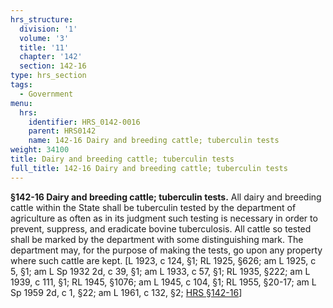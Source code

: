 ```yaml
---
hrs_structure:
  division: '1'
  volume: '3'
  title: '11'
  chapter: '142'
  section: 142-16
type: hrs_section
tags:
  - Government
menu:
  hrs:
    identifier: HRS_0142-0016
    parent: HRS0142
    name: 142-16 Dairy and breeding cattle; tuberculin tests
weight: 34100
title: Dairy and breeding cattle; tuberculin tests
full_title: 142-16 Dairy and breeding cattle; tuberculin tests
---
```

**§142-16 Dairy and breeding cattle; tuberculin tests.** All dairy and breeding cattle within the State shall be tuberculin tested by the department of agriculture as often as in its judgment such testing is necessary in order to prevent, suppress, and eradicate bovine tuberculosis. All cattle so tested shall be marked by the department with some distinguishing mark. The department may, for the purpose of making the tests, go upon any property where such cattle are kept. [L 1923, c 124, §1; RL 1925, §626; am L 1925, c 5, §1; am L Sp 1932 2d, c 39, §1; am L 1933, c 57, §1; RL 1935, §222; am L 1939, c 111, §1; RL 1945, §1076; am L 1945, c 104, §1; RL 1955, §20-17; am L Sp 1959 2d, c 1, §22; am L 1961, c 132, §2; [HRS §142-16](/title-11/chapter-142/section-142-16/)]